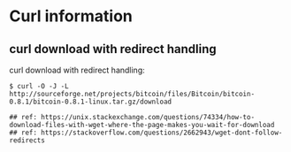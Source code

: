 
# Curl information

## curl download with redirect handling 

curl download with redirect handling:
```shell
$ curl -O -J -L http://sourceforge.net/projects/bitcoin/files/Bitcoin/bitcoin-0.8.1/bitcoin-0.8.1-linux.tar.gz/download

## ref: https://unix.stackexchange.com/questions/74334/how-to-download-files-with-wget-where-the-page-makes-you-wait-for-download
## ref: https://stackoverflow.com/questions/2662943/wget-dont-follow-redirects
```

